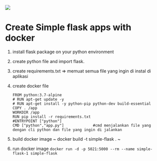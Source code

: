 
![](https://kenya-tech.com/wp-content/uploads/2019/01/flask-python.png)

# Create Simple flask apps with docker
1. install flask package on your python environment
2. create python file and import flask.
3. create requirements.txt  => memuat semua file yang ingin di instal di aplikasi
4. create docker file

    ~~~
    FROM python:3.7-alpine         
    # RUN apt-get update -y
    # RUN apt-get install -y python-pip python-dev build-essential
    COPY . /app 
    WORKDIR /app
    RUN pip install -r requirements.txt
    #ENTRYPOINT ["python"]
    CMD ["python","app.py"]             #cmd menjalankan file yang dengan cli python dan file yang ingin di jalankan
    ~~~

5. build docker image
    ~ docker build -t simple-flask . ~

6. run docker image 
    `docker run -d -p 5021:5000 --rm --name simple-flask-1 simple-flask` 